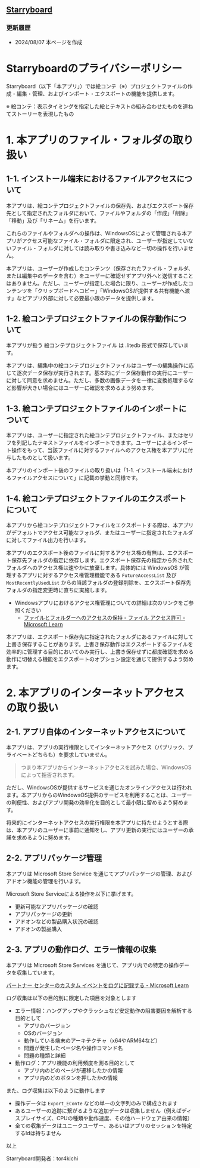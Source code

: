 
## [Starryboard](/starryboard/about)

### 更新履歴

* 2024/08/07 本ページを作成

# Starryboardのプライバシーポリシー

Starryboard（以下「本アプリ」）では絵コンテ（※）プロジェクトファイルの作成・編集・管理、およびインポート・エクスポートの機能を提供します。

※ 絵コンテ：表示タイミングを指定した絵とテキストの組み合わせたものを連ねてストーリーを表現したもの
# 1. 本アプリのファイル・フォルダの取り扱い

## 1-1. インストール端末におけるファイルアクセスについて

本アプリは、絵コンテプロジェクトファイルの保存先、およびエクスポート保存先として指定されたフォルダにおいて、ファイルやフォルダの「作成」「削除」「移動」及び「リネーム」を行います。

これらのファイルやフォルダへの操作は、WindowsOSによって管理される本アプリがアクセス可能なファイル・フォルダに限定され、ユーザーが指定していないファイル・フォルダに対しては読み取りや書き込みなど一切の操作を行いません。

本アプリは、ユーザーが作成したコンテンツ（保存されたファイル・フォルダ、または編集中のデータを含む）をユーザーに確認せずアプリ外へと送信することはありません。ただし、ユーザーが指定した場合に限り、ユーザーが作成したコンテンツを「クリップボードへコピー」「WindowsOSが提供する共有機能へ渡す」などアプリ外部に対して必要最小限のデータを提供します。

## 1-2. 絵コンテプロジェクトファイルの保存動作について

本アプリが扱う 絵コンテプロジェクトファイル は .litedb 形式で保存しています。

本アプリは、編集中の絵コンテプロジェクトファイルはユーザーの編集操作に応じて逐次データ保存が実行されます。基本的にデータ保存動作の実行にユーザーに対して同意を求めません。ただし、多数の画像データを一律に変換処理するなど影響が大きい場合にはユーザーに確認を求めるよう努めます。

## 1-3. 絵コンテプロジェクトファイルのインポートについて

本アプリは、ユーザーに指定された絵コンテプロジェクトファイル、またはセリフを列記したテキストファイルをインポートできます。ユーザーによるインポート操作をもって、当該ファイルに対するファイルへのアクセス権を本アプリに付与したものとして扱います。

本アプリのインポート後のファイルの取り扱いは「1-1. インストール端末におけるファイルアクセスについて」に記載の挙動と同様です。

## 1-4. 絵コンテプロジェクトファイルのエクスポートについて

本アプリから絵コンテプロジェクトファイルをエクスポートする際は、本アプリがデフォルトでアクセス可能なフォルダ、またはユーザーに指定されたフォルダに対してファイル出力を行います。

本アプリのエクスポート後のファイルに対するアクセス権の有無は、エクスポート保存先フォルダの指定に依存します。エクスポート保存先の指定から外されたフォルダへのアクセス権は速やかに放棄します。具体的には WindowsOS が管理するアプリに対するアクセス権管理機能である `FutureAccessList` 及び `MostRecentlyUsedList` からの当該フォルダの登録削除を、エクスポート保存先フォルダの指定変更時に直ちに実施します。

* Windowsアプリにおけるアクセス権管理についての詳細は次のリンクをご参照ください
  * [ファイルとフォルダーへのアクセスの保持 - ファイル アクセス許可 - Microsoft Learn](https://learn.microsoft.com/ja-jp/windows/uwp/files/file-access-permissions#retaining-access-to-files-and-folders)


本アプリは、エクスポート保存先に指定されたフォルダにあるファイルに対して上書き保存することがあります。上書き保存動作はエクスポートするファイルを効率的に管理する目的においてのみ実行し、上書き保存せずに都度確認を求める動作に切替える機能をエクスポートのオプション設定を通じて提供するよう努めます。

# 2. 本アプリのインターネットアクセスの取り扱い

## 2-1. アプリ自体のインターネットアクセスについて

本アプリは、アプリの実行権限としてインターネットアクセス（パブリック、プライベートどちらも）を要求していません。

> つまり本アプリからインターネットアクセスを試みた場合、WindowsOSによって拒否されます。

ただし、WindowsOSが提供するサービスを通じたオンラインアクセスは行われます。本アプリからのWindowsOS提供のサービスを利用することは、ユーザーの利便性、およびアプリ開発の効率化を目的として最小限に留めるよう努めます。

将来的にインターネットアクセスの実行権限を本アプリに持たせようとする際は、本アプリのユーザーに事前に通知をし、アプリ更新の実行にはユーザーの承諾を求めるように努めます。

## 2-2. アプリパッケージ管理

本アプリは Microsoft Store Service を通じてアプリパッケージの管理、およびアドオン機能の管理を行います。

Microsoft Store Serviceによる操作を以下に挙げます。

* 更新可能なアプリパッケージの確認
* アプリパッケージの更新
* アドオンなどの製品購入状況の確認
* アドオンの製品購入

## 2-3. アプリの動作ログ、エラー情報の収集

本アプリは Microsoft Store Services を通じて、アプリ内での特定の操作データを収集しています。

[パートナー センターのカスタム イベントをログに記録する - Microsoft Learn](https://learn.microsoft.com/ja-jp/windows/uwp/monetize/log-custom-events-for-dev-center)

ログ収集は以下の目的別に限定した項目を対象とします

* エラー情報：ハングアップやクラッシュなど安定動作の阻害要因を解析する目的として
  * アプリのバージョン
  * OSのバージョン
  * 動作している端末のアーキテクチャ（x64やARM64など）
  * 問題が発生したページ名や操作コマンド名
  * 問題の種類と詳細
* 動作ログ：アプリ機能の利用頻度を測る目的として
  * アプリ内のどのページが遷移したかの情報
  * アプリ内のどのボタンを押したかの情報

また、ログ収集は以下のように動作します

* 操作データは `Export_EConte` などの単一の文字列のみで構成されます
* あるユーザーの追跡に繋がるような追加データは収集しません（例えばディスプレイサイズ、CPUの種類や動作速度、その他ハードウェア由来の情報）
* 全ての収集データはユニークユーザー、あるいはアプリのセッションを特定するIdは持ちません



以上

Starryboard開発者：tor4kichi